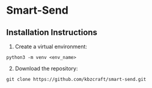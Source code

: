 # Smart-Send

## Installation Instructions

1. Create a virtual environment:

```
python3 -m venv <env_name>
```
2. Download the repository:

```
git clone https://github.com/kbzcraft/smart-send.git
```
